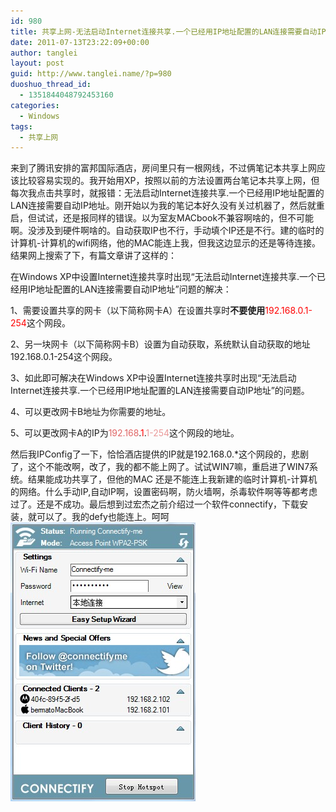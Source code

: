 ```yaml
---
id: 980
title: 共享上网-无法启动Internet连接共享.一个已经用IP地址配置的LAN连接需要自动IP地址
date: 2011-07-13T23:22:09+00:00
author: tanglei
layout: post
guid: http://www.tanglei.name/?p=980
duoshuo_thread_id:
  - 1351844048792453160
categories:
  - Windows
tags:
  - 共享上网
---
```

来到了腾讯安排的富邦国际酒店，房间里只有一根网线，不过俩笔记本共享上网应该比较容易实现的。我开始用XP，按照以前的方法设置两台笔记本共享上网，但每次我点击共享时，就报错：无法启动Internet连接共享.一个已经用IP地址配置的LAN连接需要自动IP地址。刚开始以为我的笔记本好久没有关过机器了，然后就重启，但试试，还是报同样的错误。以为室友MACbook不兼容啊啥的，但不可能啊。没涉及到硬件啊啥的。自动获取IP也不行，手动填个IP还是不行。建的临时的计算机-计算机的wifi网络，他的MAC能连上我，但我这边显示的还是等待连接。结果网上搜索了下，有篇文章讲了这样的：

在Windows XP中设置Internet连接共享时出现“无法启动Internet连接共享.一个已经用IP地址配置的LAN连接需要自动IP地址”问题的解决：

1、需要设置共享的网卡（以下简称网卡A）在设置共享时**不要使用**<span style="color: #ff0000;">192.168.0.1-254</span>这个网段。

2、另一块网卡（以下简称网卡B）设置为自动获取，系统默认自动获取的地址192.168.0.1-254这个网段。

3、如此即可解决在Windows XP中设置Internet连接共享时出现“无法启动Internet连接共享.一个已经用IP地址配置的LAN连接需要自动IP地址”的问题。

4、可以更改网卡B地址为你需要的地址。

5、可以更改网卡A的IP为<span style="color: #e06666;">192.168</span>.<span style="color: #ff0000;">1</span>.<span style="color: #ea9999;">1-254</span>这个网段的地址。

然后我IPConfig了一下，恰恰酒店提供的IP就是192.168.0.*这个网段的，悲剧了，这个不能改啊，改了，我的都不能上网了。试试WIN7嘛，重启进了WIN7系统。结果能成功共享了，但他的MAC 还是不能连上我新建的临时计算机-计算机的网络。什么手动IP,自动IP啊，设置密码啊，防火墙啊，杀毒软件啊等等都考虑过了。还是不成功。最后想到过宏杰之前介绍过一个软件connectify，下载安装，就可以了。我的defy也能连上。呵呵[<img class="aligncenter size-full wp-image-981" title="connectify-me" src="/wp-content/uploads/2011/07/connectify-me.jpg" alt="无法启动Internet连接共享"  />](/wp-content/uploads/2011/07/connectify-me.jpg)
